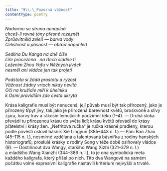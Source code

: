```yaml
---
title: "9\\.\_Pozorná vážnost"
contentType: poetry
---
```


<section>

_Nadarmo se struna nenapíná  
chceš-li rovné tóny přesně rozeznět  
Zprůsvitnělá zeleň — barva vody  
Celistvost a přísnost — obřad napohled_

</section>

<section>

_Sedlina Du Kanga na dně číše  
čiře procezena   na rtech sládne ti  
Ležením Zhou Yafu v Něžných jívách  
nesměl ani vládce jen tak projeti_

</section>

<section>

_Podstata si žádá prostotu a ryzost  
Vážnost žádný vrtoch nikdy nevítá  
Oči na kružidle míří k úhelníku  
k Osmi pravidlům zde cesta ukryta_

</section>


<section>

Krása kaligrafie musí být nenucená, její půvab musí být tak přirozený, jako je přirozený třpyt jívy, tak jako je přirozená barevnost květů, broskvoně a slívy zjara, barvy trav a rákosin lemujících podzimní řeku (1–4). — Druhá sloka převádí tu přirozenou krásu do světa lidí; krásu květů převádí do krásy přátelství i krásy žen. „Nefritová ručka“ je ručka krásné pradleny, kterou podle pověsti oslovil básník Xie Lingyun (385–443 n. l.) — Paní Ban Zhao (45–115 n. l.), nesmírné vzdělaná a talentovaná básnířka z rodiny hanských historio­grafů; proslulé krásky z rodiny Song v téže době oslňovaly vládce (9). — Dostihnout dva Wangy, staršího Wang Xizhi (321–379 n. l.) a mladšího Wang Xianzhi (344–386 n. l.), to je ona symbolická meta každého kaligrafa, který přišel po nich. Tito dva Wangové na samém počátku volné expresívní kaligrafie nastavili kritérium nejvyšší a trvalé.

</section>
